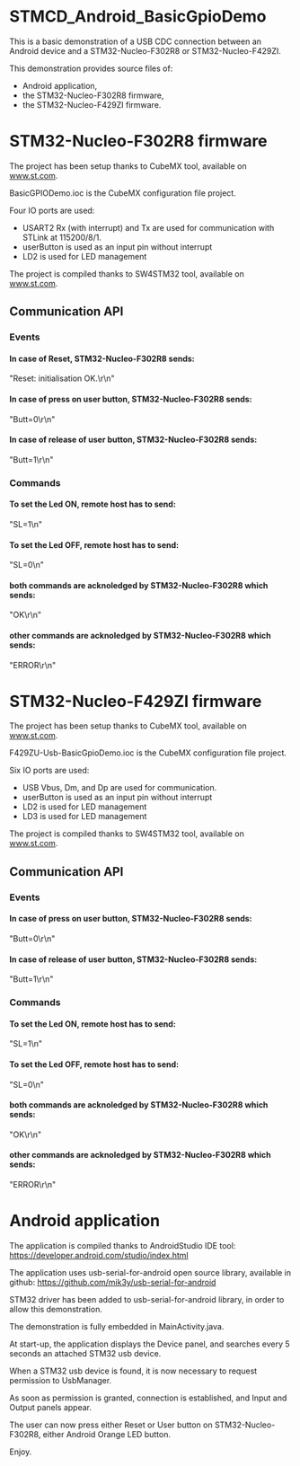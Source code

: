 # STMCD_Android_BasicGpioDemo
This is a basic demonstration of a USB CDC connection between an Android device and a STM32-Nucleo-F302R8 or STM32-Nucleo-F429ZI.

This demonstration provides source files of:
- Android application, 
- the STM32-Nucleo-F302R8 firmware,
- the STM32-Nucleo-F429ZI firmware.

# STM32-Nucleo-F302R8 firmware
The project has been setup thanks to CubeMX tool, available on www.st.com.

BasicGPIODemo.ioc is the CubeMX configuration file project.

Four IO ports are used:
- USART2 Rx (with interrupt) and Tx are used for communication with STLink at 115200/8/1.
- userButton is used as an input pin without interrupt
- LD2 is used for LED management

The project is compiled thanks to SW4STM32 tool, available on www.st.com. 

## Communication API
### Events
#### In case of Reset, STM32-Nucleo-F302R8 sends: 
"Reset: initialisation OK.\r\n"
#### In case of press on user button, STM32-Nucleo-F302R8 sends:
"Butt=0\r\n"
#### In case of release of user button, STM32-Nucleo-F302R8 sends:
"Butt=1\r\n"

### Commands
#### To set the Led ON, remote host has to send:
"SL=1\n"
#### To set the Led OFF, remote host has to send:
"SL=0\n"
#### both commands are acknoledged by STM32-Nucleo-F302R8 which sends:
"OK\r\n"
#### other commands are acknoledged by STM32-Nucleo-F302R8 which sends:
"ERROR\r\n"


# STM32-Nucleo-F429ZI firmware
The project has been setup thanks to CubeMX tool, available on www.st.com.

F429ZU-Usb-BasicGpioDemo.ioc is the CubeMX configuration file project.

Six IO ports are used:
- USB Vbus, Dm, and Dp are used for communication.
- userButton is used as an input pin without interrupt
- LD2 is used for LED management
- LD3 is used for LED management


The project is compiled thanks to SW4STM32 tool, available on www.st.com. 

## Communication API
### Events
#### In case of press on user button, STM32-Nucleo-F302R8 sends:
"Butt=0\r\n"
#### In case of release of user button, STM32-Nucleo-F302R8 sends:
"Butt=1\r\n"

### Commands
#### To set the Led ON, remote host has to send:
"SL=1\n"
#### To set the Led OFF, remote host has to send:
"SL=0\n"
#### both commands are acknoledged by STM32-Nucleo-F302R8 which sends:
"OK\r\n"
#### other commands are acknoledged by STM32-Nucleo-F302R8 which sends:
"ERROR\r\n"


# Android application
The application is compiled thanks to AndroidStudio IDE tool:
https://developer.android.com/studio/index.html

The application uses usb-serial-for-android open source library, available in github:
https://github.com/mik3y/usb-serial-for-android

STM32 driver has been added to usb-serial-for-android library, in order to allow this demonstration.

The demonstration is fully embedded in MainActivity.java.

At start-up, the application displays the Device panel, and searches every 5 seconds an attached STM32 usb device.

When a STM32 usb device is found, it is now necessary to request permission to UsbManager.

As soon as permission is granted, connection is established, and Input and Output panels appear. 

The user can now press either Reset or User button on STM32-Nucleo-F302R8, either Android Orange LED button.

Enjoy.

